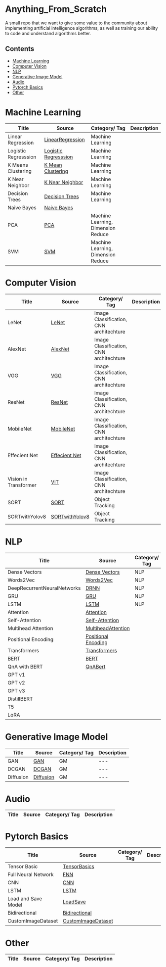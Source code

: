 # Anything_From_Scratch

A small repo that we want to give some value to the community about implementing artificial intelligence algorithms, as well as training our ability to code and understand algorithms better.

## Contents

- [Machine Learning](#machine-learning)
- [Computer Vision](#computer-vision)
- [NLP](#nlp)
- [Generative Image Model](#generative-image-model)
- [Audio](#audio)
- [Pytorch Basics](#pytorch-basics)
- [Other](#other)

# Machine Learning

| Title | Source | Category/ Tag | Description |
|---|---|---| ---|
| Linear Regression | [LinearRegression](https://github.com/ComAlchemist/Anything_From_Scratch/tree/master/MachineLearning/AFS_LinearRegression) | Machine Learning |
| Logistic Regresssion | [Logistic Regresssion](https://github.com/ComAlchemist/Anything_From_Scratch/tree/master/MachineLearning/AFS_LogisticRegression) | Machine Learning |
| K Means Clustering | [K Mean Clustering](https://github.com/ComAlchemist/Anything_From_Scratch/tree/master/MachineLearning/AFS_KMeans/PyFile) | Machine Learning |
| K Near Neighbor | [K Near Neighbor](https://github.com/ComAlchemist/Anything_From_Scratch/tree/master/MachineLearning/AFS_KNN) | Machine Learning |
| Decision Trees | [Decision Trees](https://github.com/ComAlchemist/Anything_From_Scratch/tree/master/MachineLearning/AFS_KNN) | Machine Learning |
| Naive Bayes | [Naive Bayes](https://github.com/ComAlchemist/Anything_From_Scratch/tree/master/MachineLearning/AFS_NaiveBayes) | |
| PCA | [PCA](https://github.com/ComAlchemist/Anything_From_Scratch/tree/master/MachineLearning/AFS_PCA/PyFile) | Machine Learning, Dimension Reduce |
| SVM | [SVM](https://github.com/ComAlchemist/Anything_From_Scratch/tree/master/MachineLearning/AFS_SVM/PyFile) | Machine Learning, Dimension Reduce |

# Computer Vision

| Title | Source | Category/ Tag | Description |
|---|---|---| ---|
| LeNet | [LeNet](https://github.com/ComAlchemist/Anything_From_Scratch/tree/master/ComputerVision/ImageClassification/AFS_Lenet) | Image Classification, CNN architechture |
| AlexNet | [AlexNet](https://github.com/ComAlchemist/Anything_From_Scratch/tree/master/ComputerVision/ImageClassification/AFS_AlexNet) | Image Classification, CNN architechture |
| VGG | [VGG](https://github.com/ComAlchemist/Anything_From_Scratch/tree/master/ComputerVision/ImageClassification/AFS_VGG) | Image Classification, CNN architechture |
| ResNet | [ResNet](https://github.com/ComAlchemist/Anything_From_Scratch/tree/master/ComputerVision/ImageClassification/AFS_ResNet) | Image Classification, CNN architechture |
| MobileNet | [MobileNet](https://github.com/ComAlchemist/Anything_From_Scratch/tree/master/ComputerVision/ImageClassification/MobileNet) | Image Classification, CNN architechture |
| Effecient Net | [Effecient Net](https://github.com/ComAlchemist/Anything_From_Scratch/tree/master/ComputerVision/ImageClassification/EffecientNet)| Image Classification, CNN architechture |
| Vision in Transformer | [ViT](https://github.com/ComAlchemist/Anything_From_Scratch/tree/master/ComputerVision/ImageClassification/ViT) | Image Classification, CNN architechture |
| SORT | [SORT](https://github.com/ComAlchemist/Anything_From_Scratch/tree/master/ComputerVision/ObjectTracking/SORT) | Object Tracking |
| SORTwithYolov8 | [SORTwithYolov8](https://github.com/ComAlchemist/Anything_From_Scratch/tree/master/ComputerVision/ObjectTracking/Yolov8DeepSort) | Object Tracking |

# NLP

| Title | Source | Category/ Tag | Description | Slide | 
|---|---|---| ---|---|
| Dense Vectors |  [Dense Vectors](https://github.com/ComAlchemist/Anything_From_Scratch/blob/master/NLP/DenseVectors.ipynb) | NLP | |
| Words2Vec | [Words2Vec](https://github.com/ComAlchemist/Anything_From_Scratch/blob/master/NLP/Word2Vec.ipynb) | NLP | |
| DeepRecurrentNeuralNetworks | [DRNN](https://github.com/ComAlchemist/Anything_From_Scratch/blob/master/NLP/DeepRecurrentNeuralNetworks.ipynb) | NLP | |
| GRU | [GRU](https://github.com/ComAlchemist/Anything_From_Scratch/blob/master/NLP/GRU.ipynb) | NLP | |
| LSTM | [LSTM](https://github.com/ComAlchemist/Anything_From_Scratch/blob/master/NLP/LSTM.ipynb) | NLP | |
| Attention | [Attention](https://github.com/ComAlchemist/Anything_From_Scratch/blob/master/NLP/AttentionMechanism.ipynb)|||
| Self-Attention | [Self-Attention](https://github.com/ComAlchemist/Anything_From_Scratch/blob/master/NLP/Self_Attention.ipynb)| |  |
| Multihead Attention |  [MultiheadAttention](https://github.com/ComAlchemist/Anything_From_Scratch/blob/master/NLP/MultiHeadAttentionForTransformer) |  |  |
| Positional Encoding | [Positional Encoding](https://github.com/ComAlchemist/Anything_From_Scratch/blob/master/NLP/PositionalCoding.ipynb)|  |
| Transformers | [Transformers](https://github.com/ComAlchemist/Anything_From_Scratch/blob/master/NLP/transformer_from_scratch.py) |  |  | [Transformer](https://github.com/ComAlchemist/Anything_From_Scratch/blob/master/Slide/Transformer_Slide.pdf) |
| BERT | [BERT](https://github.com/ComAlchemist/Anything_From_Scratch/blob/master/NLP/BertFromCratch.ipynb) | | | [BERT](https://github.com/ComAlchemist/Anything_From_Scratch/blob/master/Slide/BERT_Slide.pdf) |
| QnA with BERT | [QnABert](https://github.com/ComAlchemist/Anything_From_Scratch/blob/master/NLP/Question_AnsweringusingBert.ipynb) | | |
| GPT v1 | ||| [GPTv1](https://github.com/ComAlchemist/Anything_From_Scratch/blob/master/Slide/GPT1_Slide.pdf) |
| GPT v2 | ||| [GPTv2](https://github.com/ComAlchemist/Anything_From_Scratch/blob/master/Slide/GPT-2_3_Slide.pdf) |
| GPT v3 | ||| [GPTv2](https://github.com/ComAlchemist/Anything_From_Scratch/blob/master/Slide/GPT-2_3_Slide.pdf) |
| DistillBERT | | | | [DistillBERT](https://github.com/ComAlchemist/Anything_From_Scratch/blob/master/Slide/DistilBERT_Slide.pdf) |
| T5 | | | | [T5](https://github.com/ComAlchemist/Anything_From_Scratch/blob/master/Slide/T5_Slide.pdf) 
| LoRA | | | | [LoRA](https://github.com/ComAlchemist/Anything_From_Scratch/blob/master/Slide/LoRA_Slide.pdf)|



# Generative Image Model

| Title | Source | Category/ Tag | Description |
|---|---|---| ---|
| GAN | [GAN](https://github.com/ComAlchemist/Anything_From_Scratch/tree/master/GenerativeModel/GAN/GAN) | GM | ---|
| DCGAN | [DCGAN](https://github.com/ComAlchemist/Anything_From_Scratch/tree/master/GenerativeModel/GAN/DCGAN) | GM | ---|
| Diffusion | [Diffusion](https://github.com/ComAlchemist/Anything_From_Scratch/blob/master/GenerativeModel/Diffusions/Diffusion%20Model.ipynb) | GM | ---|

# Audio

| Title | Source | Category/ Tag | Description |
|---|---|---| ---|

# Pytorch Basics

| Title | Source | Category/ Tag | Description |
|---|---|---| ---|
| Tensor Basic | [TensorBasics](https://github.com/ComAlchemist/Anything_From_Scratch/blob/master/PytorchBasics/%5BBasics%5DPytorchTensorBasics.ipynb) | |
| Full Neural Network | [FNN](https://github.com/ComAlchemist/Anything_From_Scratch/blob/master/PytorchBasics/Simple_FullyNet.ipynb)| |
| CNN | [CNN](https://github.com/ComAlchemist/Anything_From_Scratch/blob/master/PytorchBasics/Pytorch_simple_CNN.ipynb) | |
| LSTM | [LSTM](https://github.com/ComAlchemist/Anything_From_Scratch/blob/master/PytorchBasics/pytorch_rnn_gru_lstm.ipynb) | |
| Load and Save Model | [LoadSave](https://github.com/ComAlchemist/Anything_From_Scratch/blob/master/PytorchBasics/pytorch_loadsave.ipynb) | |
| Bidirectional | [Bidirectional](https://github.com/ComAlchemist/Anything_From_Scratch/blob/master/PytorchBasics/pytorch_bidirectional_lstm.ipynb) | |
| CustomImageDataset | [CustomImageDataset](https://github.com/ComAlchemist/Anything_From_Scratch/tree/master/PytorchBasics/custom_dataset) | |

# Other

| Title | Source | Category/ Tag | Description |
|---|---|---| ---|
